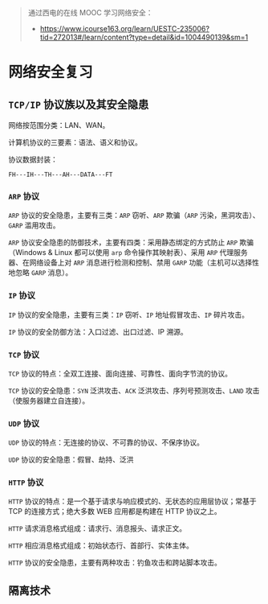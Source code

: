 > 通过西电的在线 MOOC 学习网络安全：
>
> - https://www.icourse163.org/learn/UESTC-235006?tid=272013#/learn/content?type=detail&id=1004490139&sm=1

# 网络安全复习

## `TCP/IP` 协议族以及其安全隐患

网络按范围分类：LAN、WAN。

计算机协议的三要素：语法、语义和协议。

协议数据封装：

```
FH---IH---TH---AH---DATA---FT
```

### `ARP` 协议

`ARP` 协议的安全隐患，主要有三类：`ARP` 窃听、`ARP` 欺骗（`ARP` 污染，黑洞攻击）、`GARP` 滥用攻击。

`ARP` 协议安全隐患的防御技术，主要有四类：采用静态绑定的方式防止 `ARP` 欺骗（Windows & Linux 都可以使用 `arp` 命令操作其映射表）、采用 `ARP` 代理服务器、在网络设备上对 `ARP` 消息进行检测和控制、禁用 `GARP` 功能（主机可以选择性地忽略 `GARP` 消息）。

### `IP` 协议

`IP` 协议的安全隐患，主要有三类：`IP` 窃听、`IP` 地址假冒攻击、`IP` 碎片攻击。

`IP` 协议的安全防御方法：入口过滤、出口过滤、IP 溯源。

### `TCP` 协议

`TCP` 协议的特点：全双工连接、面向连接、可靠性、面向字节流的协议。

`TCP` 协议的安全隐患：`SYN` 泛洪攻击、`ACK` 泛洪攻击、序列号预测攻击、`LAND` 攻击（使服务器建立自连接）。

### `UDP` 协议

`UDP` 协议的特点：无连接的协议、不可靠的协议、不保序协议。

`UDP` 协议的安全隐患：假冒、劫持、泛洪

### `HTTP` 协议

`HTTP` 协议的特点：是一个基于请求与响应模式的、无状态的应用层协议；常基于 TCP 的连接方式；绝大多数 WEB 应用都是构建在 HTTP 协议之上。

`HTTP` 请求消息格式组成：请求行、消息报头、请求正文。

`HTTP` 相应消息格式组成：初始状态行、首部行、实体主体。

`HTTP` 协议的安全隐患，主要有两种攻击：钓鱼攻击和跨站脚本攻击。

## 隔离技术

